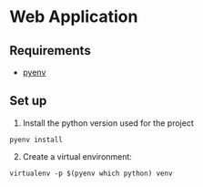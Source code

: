 # Web Application

## Requirements

- [pyenv](https://github.com/pyenv/pyenv)


## Set up

1. Install the python version used for the project

```
pyenv install
```

2. Create a virtual environment:

```
virtualenv -p $(pyenv which python) venv
```
